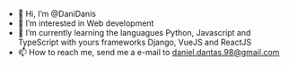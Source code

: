 - 👋 Hi, I’m @DaniDanis
- 👀 I’m interested in Web development
- 🌱 I’m currently learning the languagues Python, Javascript and TypeScript with yours frameworks Django, VueJS and ReactJS
- 📫 How to reach me, send me a e-mail to daniel.dantas.98@gmail.com

<!---
DaniDanis/DaniDanis is a ✨ special ✨ repository because its `README.md` (this file) appears on your GitHub profile.
You can click the Preview link to take a look at your changes.
--->
